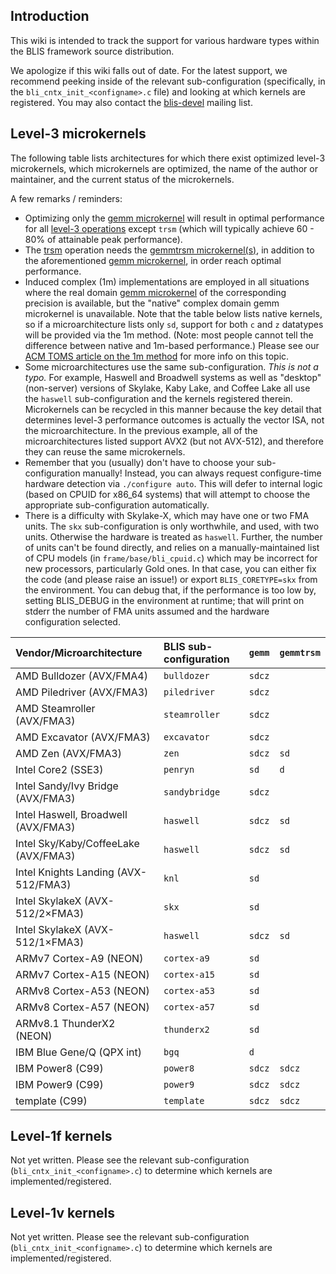 ## Introduction

This wiki is intended to track the support for various hardware types within the BLIS framework source distribution.

We apologize if this wiki falls out of date. For the latest support, we recommend peeking inside of the relevant sub-configuration (specifically, in the `bli_cntx_init_<configname>.c` file) and looking at which kernels are registered. You may also contact the [blis-devel](http://groups.google.com/group/blis-devel) mailing list.


## Level-3 microkernels

The following table lists architectures for which there exist optimized level-3 microkernels, which microkernels are optimized, the name of the author or maintainer, and the current status of the microkernels.

A few remarks / reminders:
  * Optimizing only the [gemm microkernel](KernelsHowTo.md#gemm-microkernel) will result in optimal performance for all [level-3 operations](BLISTypedAPI#level-3-operations) except `trsm` (which will typically achieve 60 - 80% of attainable peak performance).
  * The [trsm](BLISTypedAPI#trsm) operation needs the [gemmtrsm microkernel(s)](KernelsHowTo.md#gemmtrsm-microkernels), in addition to the aforementioned [gemm microkernel](KernelsHowTo.md#gemm-microkernel), in order reach optimal performance.
  * Induced complex (1m) implementations are employed in all situations where the real domain [gemm microkernel](KernelsHowTo.md#gemm-microkernel) of the corresponding precision is available, but the "native" complex domain gemm microkernel is unavailable. Note that the table below lists native kernels, so if a microarchitecture lists only `sd`, support for both `c` and `z` datatypes will be provided via the 1m method. (Note: most people cannot tell the difference between native and 1m-based performance.) Please see our [ACM TOMS article on the 1m method](https://github.com/flame/blis#citations) for more info on this topic.
  * Some microarchitectures use the same sub-configuration. *This is not a typo.* For example, Haswell and Broadwell systems as well as "desktop" (non-server) versions of Skylake, Kaby Lake, and Coffee Lake all use the `haswell` sub-configuration and the kernels registered therein. Microkernels can be recycled in this manner because the key detail that determines level-3 performance outcomes is actually the vector ISA, not the microarchitecture. In the previous example, all of the microarchitectures listed support AVX2 (but not AVX-512), and therefore they can reuse the same microkernels.
  * Remember that you (usually) don't have to choose your sub-configuration manually! Instead, you can always request configure-time hardware detection via `./configure auto`. This will defer to internal logic (based on CPUID for x86_64 systems) that will attempt to choose the appropriate sub-configuration automatically.
  * There is a difficulty with Skylake-X, which may have one or two
    FMA units.  The `skx` sub-configuration is only worthwhile, and
    used, with two units.  Otherwise the hardware is treated as
    `haswell`.  Further, the number of units can't be found directly,
    and relies on a manually-maintained list of CPU models (in
    `frame/base/bli_cpuid.c`) which may be incorrect for new
    processors, particularly Gold ones.  In that case, you can either
    fix the code (and please raise an issue!) or export
    `BLIS_CORETYPE=skx` from the environment.  You can debug that, if
    the performance is too low by, setting BLIS_DEBUG in the
    environment at runtime; that will print on stderr the number of
    FMA units assumed and the hardware configuration selected.

| Vendor/Microarchitecture             | BLIS sub-configuration | `gemm` | `gemmtrsm` |
|:-------------------------------------|:-----------------------|:-------|:-----------|
| AMD Bulldozer (AVX/FMA4)             | `bulldozer`            | `sdcz` |            |
| AMD Piledriver (AVX/FMA3)            | `piledriver`           | `sdcz` |            |
| AMD Steamroller (AVX/FMA3)           | `steamroller`          | `sdcz` |            |
| AMD Excavator (AVX/FMA3)             | `excavator`            | `sdcz` |            |
| AMD Zen (AVX/FMA3)                   | `zen`                  | `sdcz` |  `sd`      |
| Intel Core2 (SSE3)                   | `penryn`               | `sd`   |  `d`       |
| Intel Sandy/Ivy Bridge (AVX/FMA3)    | `sandybridge`          | `sdcz` |            |
| Intel Haswell, Broadwell (AVX/FMA3)  | `haswell`              | `sdcz` |  `sd`      |
| Intel Sky/Kaby/CoffeeLake (AVX/FMA3) | `haswell`              | `sdcz` |  `sd`      |
| Intel Knights Landing (AVX-512/FMA3) | `knl`                  | `sd`   |            |
| Intel SkylakeX (AVX-512/2×FMA3)      | `skx`                  | `sd`   |            |
| Intel SkylakeX (AVX-512/1×FMA3)      | `haswell`              | `sdcz` |  `sd`      |
| ARMv7 Cortex-A9 (NEON)               | `cortex-a9`            | `sd`   |            |
| ARMv7 Cortex-A15 (NEON)              | `cortex-a15`           | `sd`   |            |
| ARMv8 Cortex-A53 (NEON)              | `cortex-a53`           | `sd`   |            |
| ARMv8 Cortex-A57 (NEON)              | `cortex-a57`           | `sd`   |            |
| ARMv8.1 ThunderX2 (NEON)             | `thunderx2`            | `sd`   |            |
| IBM Blue Gene/Q (QPX int)            | `bgq`                  |  `d`   |            |
| IBM Power8 (C99)                     | `power8`               | `sdcz` | `sdcz`     |
| IBM Power9 (C99)                     | `power9`               | `sdcz` | `sdcz`     |
| template (C99)                       | `template`             | `sdcz` | `sdcz`     |

## Level-1f kernels

Not yet written. Please see the relevant sub-configuration (`bli_cntx_init_<configname>.c`) to determine which kernels are implemented/registered.

## Level-1v kernels

Not yet written. Please see the relevant sub-configuration (`bli_cntx_init_<configname>.c`) to determine which kernels are implemented/registered.
